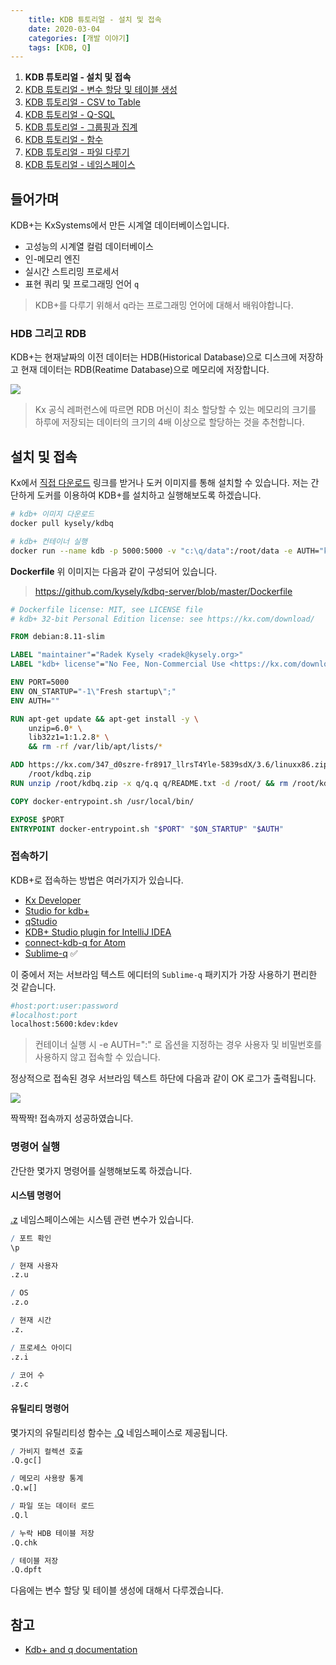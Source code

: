 ```yaml
---
    title: KDB 튜토리얼 - 설치 및 접속
    date: 2020-03-04
    categories: [개발 이야기]
    tags: [KDB, Q]
---
```


1. **KDB 튜토리얼 - 설치 및 접속**
2. [KDB 튜토리얼 - 변수 할당 및 테이블 생성](/archives/kdb-tutorial/assign-variables-and-tables)
3. [KDB 튜토리얼 - CSV to Table](/archives/kdb-tutorial/csv-to-table)
4. [KDB 튜토리얼 - Q-SQL](/archives/kdb-tutorial/q-sql)
5. [KDB 튜토리얼 - 그룹핑과 집계](/archives/kdb-tutorial/grouping-and-aggregation)
6. [KDB 튜토리얼 - 함수](/archives/kdb-tutorial/function)
7. [KDB 튜토리얼 - 파일 다루기](/archives/kdb-tutorial/file)
8. [KDB 튜토리얼 - 네임스페이스](/archives/kdb-tutorial/namespace)

## 들어가며
KDB+는 KxSystems에서 만든 시계열 데이터베이스입니다.

- 고성능의 시계열 컬럼 데이터베이스
- 인-메모리 엔진
- 실시간 스트리밍 프로세서
- 표현 쿼리 및 프로그래밍 언어 `q`

> KDB+를 다루기 위해서 q라는 프로그래밍 언어에 대해서 배워야합니다.

### HDB 그리고 RDB
KDB+는 현재날짜의 이전 데이터는 HDB(Historical Database)으로 디스크에 저장하고 현재 데이터는 RDB(Reatime Database)으로 메모리에 저장합니다.

![](https://code.kx.com/q/img/wstree.png)  

> Kx 공식 레퍼런스에 따르면 RDB 머신이 최소 할당할 수 있는 메모리의 크기를 하루에 저장되는 데이터의 크기의 4배 이상으로 할당하는 것을 추천합니다.

## 설치 및 접속

Kx에서 [직접 다운로드](https://kx.com/connect-with-us/download/) 링크를 받거나 도커 이미지를 통해 설치할 수 있습니다. 저는 간단하게 도커를 이용하여 KDB+를 설치하고 실행해보도록 하겠습니다.

```sh
# kdb+ 이미지 다운로드
docker pull kysely/kdbq

# kdb+ 컨테이너 실행
docker run --name kdb -p 5000:5000 -v "c:\q/data":/root/data -e AUTH="kdev:kdev" -d kysely/kdbq
```

**Dockerfile**
위 이미지는 다음과 같이 구성되어 있습니다.

> https://github.com/kysely/kdbq-server/blob/master/Dockerfile
```dockerfile
# Dockerfile license: MIT, see LICENSE file
# kdb+ 32-bit Personal Edition license: see https://kx.com/download/

FROM debian:8.11-slim

LABEL "maintainer"="Radek Kysely <radek@kysely.org>"
LABEL "kdb+ license"="No Fee, Non-Commercial Use <https://kx.com/download/>"

ENV PORT=5000
ENV ON_STARTUP="-1\"Fresh startup\";"
ENV AUTH=""

RUN apt-get update && apt-get install -y \
    unzip=6.0* \
    lib32z1=1:1.2.8* \
    && rm -rf /var/lib/apt/lists/*

ADD https://kx.com/347_d0szre-fr8917_llrsT4Yle-5839sdX/3.6/linuxx86.zip \
    /root/kdbq.zip
RUN unzip /root/kdbq.zip -x q/q.q q/README.txt -d /root/ && rm /root/kdbq.zip

COPY docker-entrypoint.sh /usr/local/bin/

EXPOSE $PORT
ENTRYPOINT docker-entrypoint.sh "$PORT" "$ON_STARTUP" "$AUTH"
```

### 접속하기
KDB+로 접속하는 방법은 여러가지가 있습니다.

- [Kx Developer](https://code.kx.com/developer/)
- [Studio for kdb+](https://github.com/CharlesSkelton/studio)  
- [qStudio](http://www.timestored.com/qstudio/)  
- [KDB+ Studio plugin for IntelliJ IDEA](https://gitlab.com/shupakabras/kdb-intellij-plugin)  
- [connect-kdb-q for Atom](https://atom.io/packages/connect-kdb-q)  
- [Sublime-q](https://packagecontrol.io/packages/q%20KDB) ✅  

이 중에서 저는 서브라임 텍스트 에디터의 `Sublime-q` 패키지가 가장 사용하기 편리한 것 같습니다.

```sh
#host:port:user:password
#localhost:port
localhost:5600:kdev:kdev
```

> 컨테이너 실행 시 -e AUTH=":" 로 옵션을 지정하는 경우 사용자 및 비밀번호를 사용하지 않고 접속할 수 있습니다.

정상적으로 접속된 경우 서브라임 텍스트 하단에 다음과 같이 OK 로그가 출력됩니다.

![](/images/2020/kdb-connection-sublime-q.png)  

짝짝짝! 접속까지 성공하였습니다.

### 명령어 실행
간단한 몇가지 명령어를 실행해보도록 하겠습니다.

#### 시스템 명령어

[.z](https://code.kx.com/q/ref/#z) 네임스페이스에는 시스템 관련 변수가 있습니다.

```q
/ 포트 확인
\p

/ 현재 사용자
.z.u

/ OS
.z.o

/ 현재 시간
.z.

/ 프로세스 아이디
.z.i

/ 코어 수
.z.c
```

#### 유틸리티 명령어
몇가지의 유틸리티성 함수는 [.Q](https://code.kx.com/q/ref/dotq/) 네임스페이스로 제공됩니다.

```q
/ 가비지 컬렉션 호출
.Q.gc[]

/ 메모리 사용량 통계
.Q.w[]

/ 파일 또는 데이터 로드
.Q.l

/ 누락 HDB 테이블 저장
.Q.chk

/ 테이블 저장
.Q.dpft
```

다음에는 변수 할당 및 테이블 생성에 대해서 다루겠습니다.


## 참고

- [Kdb+ and q documentation](https://code.kx.com/)